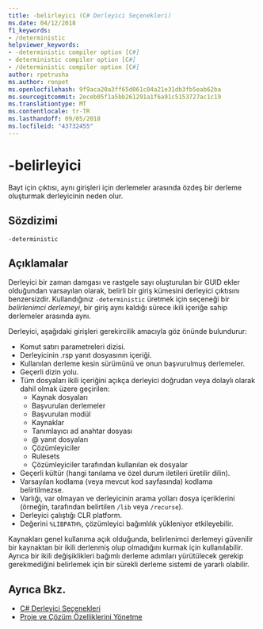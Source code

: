 ```yaml
---
title: -belirleyici (C# Derleyici Seçenekleri)
ms.date: 04/12/2018
f1_keywords:
- /deterministic
helpviewer_keywords:
- -deterministic compiler option [C#]
- deterministic compiler option [C#]
- /deterministic compiler option [C#]
author: rpetrusha
ms.author: ronpet
ms.openlocfilehash: 9f9aca20a3ff65d061c04a21e31db3fb5eab62ba
ms.sourcegitcommit: 2eceb05f1a5bb261291a1f6a91c5153727ac1c19
ms.translationtype: MT
ms.contentlocale: tr-TR
ms.lasthandoff: 09/05/2018
ms.locfileid: "43732455"
---
```

# <a name="-deterministic"></a>-belirleyici

Bayt için çıktısı, aynı girişleri için derlemeler arasında özdeş bir derleme oluşturmak derleyicinin neden olur. 

## <a name="syntax"></a>Sözdizimi

```
-deterministic
```

## <a name="remarks"></a>Açıklamalar

Derleyici bir zaman damgası ve rastgele sayı oluşturulan bir GUID ekler olduğundan varsayılan olarak, belirli bir giriş kümesini derleyici çıktısını benzersizdir. Kullandığınız `-deterministic` üretmek için seçeneği bir *belirlenimci derlemeyi*, bir giriş aynı kaldığı sürece ikili içeriğe sahip derlemeler arasında aynı.

Derleyici, aşağıdaki girişleri gerekircilik amacıyla göz önünde bulundurur:

- Komut satırı parametreleri dizisi.
- Derleyicinin .rsp yanıt dosyasının içeriği.
- Kullanılan derleme kesin sürümünü ve onun başvurulmuş derlemeler.
- Geçerli dizin yolu.
- Tüm dosyaları ikili içeriğini açıkça derleyici doğrudan veya dolaylı olarak dahil olmak üzere geçirilen:
    - Kaynak dosyaları
    - Başvurulan derlemeler
    - Başvurulan modül
    - Kaynaklar
    - Tanımlayıcı ad anahtar dosyası
    - @ yanıt dosyaları
    - Çözümleyiciler
    - Rulesets
    - Çözümleyiciler tarafından kullanılan ek dosyalar
- Geçerli kültür (hangi tanılama ve özel durum iletileri üretilir dilin).
- Varsayılan kodlama (veya mevcut kod sayfasında) kodlama belirtilmezse.
- Varlığı, var olmayan ve derleyicinin arama yolları dosya içeriklerini (örneğin, tarafından belirtilen `/lib` veya `/recurse`).
- Derleyici çalıştığı CLR platform.
- Değerini `%LIBPATH%`, çözümleyici bağımlılık yükleniyor etkileyebilir.

Kaynakları genel kullanıma açık olduğunda, belirlenimci derlemeyi güvenilir bir kaynaktan bir ikili derlenmiş olup olmadığını kurmak için kullanılabilir. Ayrıca bir ikili değişiklikleri bağımlı derleme adımları yürütülecek gerekip gerekmediğini belirlemek için bir sürekli derleme sistemi de yararlı olabilir. 

## <a name="see-also"></a>Ayrıca Bkz.  

- [C# Derleyici Seçenekleri](../../../csharp/language-reference/compiler-options/index.md)  
- [Proje ve Çözüm Özelliklerini Yönetme](/visualstudio/ide/managing-project-and-solution-properties)
